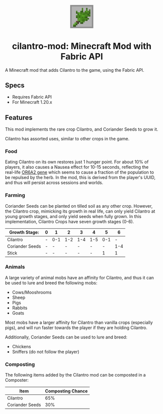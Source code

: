 <div align="center">
    <img
        src="/public-assets/cilantro.png"
        alt="bv dental logo"
        style="width:15%"
    />
    <br />
    <h1> cilantro-mod: Minecraft Mod with Fabric API </h1>
</div>
A Minecraft mod that adds Cilantro to the game, using the Fabric API.

## Specs
- Requires Fabric API
- For Minecraft 1.20.x
## Features
This mod implements the rare crop Cilantro, and Coriander Seeds to grow it.

Cilantro has assorted uses, similar to other crops in the game.

### Food

Eating Cilantro on its own restores just 1 hunger point. For about 10% of players, it also causes a Nausea effect for 10-15 seconds, reflecting the real-life [OR6A2 gene](https://en.wikipedia.org/wiki/OR6A2) which seems to  cause a fraction of the population to be repulsed by the herb. In the mod, this is derived from the player's UUID, and thus will persist across sessions and worlds. 

### Farming
Coriander Seeds can be planted on tilled soil as any other crop. However, the Cilantro crop, mimicking its growth in real life, can only yield Cilantro at young growth stages, and only yield seeds when fully grown. In this implementation, Cilantro Crops have seven growth stages (0-6).

| Growth Stage:   | 0 | 1 | 2 | 3 | 4 | 5 | 6 |
|-----------------|---|---|---|---|---|---|---|
| Cilantro        | - | 0-1 | 1-2 | 1-4 | 1-5 | 0-1 | - |
| Coriander Seeds | - | - | - | - | - | - | 1-4 |
| Stick           | - | - | - | - | - | 1 | 1 |

### Animals
A large variety of animal mobs have an affinity for Cilantro, and thus it can be used to lure and breed the following mobs:
- Cows/Mooshrooms
- Sheep
- Pigs
- Rabbits
- Goats

Most mobs have a larger affinity for Cilantro than vanilla crops (especially pigs), and will run faster towards the player if they are holding Cilantro.

Additionally, Coriander Seeds can be used to lure and breed:
- Chickens
- Sniffers (do not follow the player)

### Composting
The following items added by the Cilantro mod can be composted in a Composter:

| Item | Composting Chance |
|------| ---|
| Cilantro | 65% |
| Coriander Seeds | 30% |



